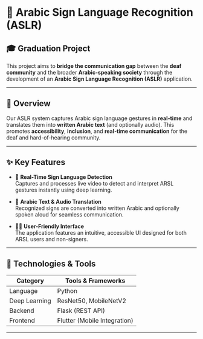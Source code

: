 # 🤟 Arabic Sign Language Recognition (ASLR)

## 🎓 Graduation Project

This project aims to **bridge the communication gap** between the **deaf community** and the broader **Arabic-speaking society** through the development of an **Arabic Sign Language Recognition (ASLR)** application.

---

## 🚀 Overview

Our ASLR system captures Arabic sign language gestures in **real-time** and translates them into **written Arabic text** (and optionally audio). This promotes **accessibility**, **inclusion**, and **real-time communication** for the deaf and hard-of-hearing community.

---

## ✨ Key Features

- 🔴 **Real-Time Sign Language Detection**  
  Captures and processes live video to detect and interpret ARSL gestures instantly using deep learning.

- 📝 **Arabic Text & Audio Translation**  
  Recognized signs are converted into written Arabic and optionally spoken aloud for seamless communication.

- 👩‍💻 **User-Friendly Interface**  
  The application features an intuitive, accessible UI designed for both ARSL users and non-signers.

---

## 🧠 Technologies & Tools

| Category         | Tools & Frameworks                        |
|------------------|-------------------------------------------|
| Language         | Python                                    |
| Deep Learning    | ResNet50, MobileNetV2                     |
| Backend          | Flask (REST API)                          |
| Frontend         | Flutter (Mobile Integration)              |

---



